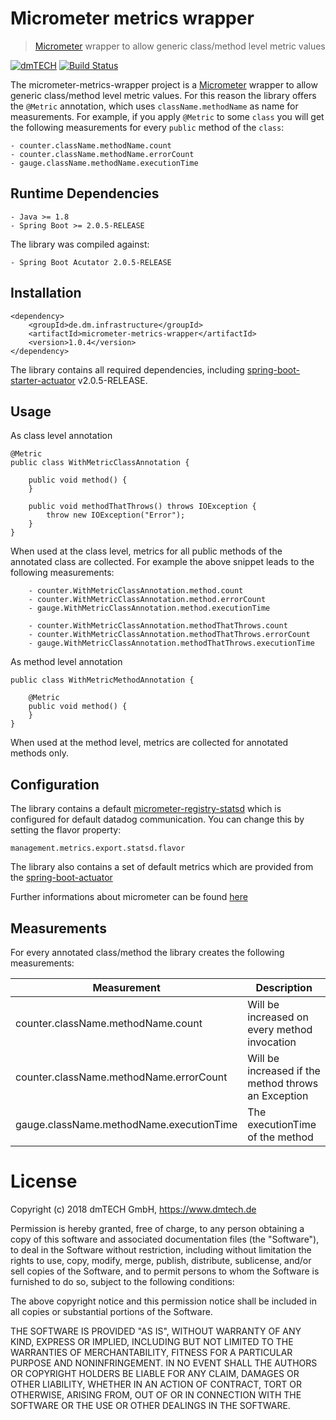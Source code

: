 # Micrometer metrics wrapper
> [Micrometer](https://micrometer.io) wrapper to allow generic class/method level metric values

[![dmTECH](https://opensourcelogos.aws.dmtech.cloud/dmTECH_opensource_logo%401x.png)](https://www.dmtech.de) 
[![Build Status](https://travis-ci.org/dm-drogeriemarkt/micrometer-metrics-wrapper.svg?branch=master)](https://travis-ci.org/dm-drogeriemarkt/micrometer-metrics-wrapper)

The micrometer-metrics-wrapper project is a [Micrometer](https://micrometer.io) wrapper to allow generic class/method level metric values. 
For this reason the library offers the ```@Metric``` annotation, which uses ```className.methodName``` as name for measurements. 
For example, if you apply ```@Metric``` to some ```class```
you will get the following measurements for every ```public``` method of the ```class```:

    - counter.className.methodName.count
    - counter.className.methodName.errorCount
    - gauge.className.methodName.executionTime
    
## Runtime Dependencies

    - Java >= 1.8
    - Spring Boot >= 2.0.5-RELEASE
    
The library was compiled against:

    - Spring Boot Acutator 2.0.5-RELEASE

## Installation
```
<dependency>
    <groupId>de.dm.infrastructure</groupId>
    <artifactId>micrometer-metrics-wrapper</artifactId>
    <version>1.0.4</version>
</dependency>
```

The library contains all required dependencies, including [spring-boot-starter-actuator](https://github.com/spring-projects/spring-boot/tree/master/spring-boot-project/spring-boot-actuator) v2.0.5-RELEASE.

## Usage

As class level annotation

```
@Metric
public class WithMetricClassAnnotation {

    public void method() {
    }

    public void methodThatThrows() throws IOException {
        throw new IOException("Error");
    }
}
```

When used at the class level, metrics for all public methods of the annotated class are collected. 
For example the above snippet leads to the following measurements:

```
    - counter.WithMetricClassAnnotation.method.count
    - counter.WithMetricClassAnnotation.method.errorCount
    - gauge.WithMetricClassAnnotation.method.executionTime
    
    - counter.WithMetricClassAnnotation.methodThatThrows.count
    - counter.WithMetricClassAnnotation.methodThatThrows.errorCount
    - gauge.WithMetricClassAnnotation.methodThatThrows.executionTime
``` 

As method level annotation

```
public class WithMetricMethodAnnotation {

    @Metric
    public void method() {
    }
}
```

When used at the method level, metrics are collected for annotated methods only.

## Configuration

The library contains a default [micrometer-registry-statsd](https://github.com/micrometer-metrics/micrometer/tree/master/implementations/micrometer-registry-statsd) which is configured for default datadog communication. 
You can change this by setting the flavor property:

```
management.metrics.export.statsd.flavor
```

The library also contains a set of default metrics which are provided from the [spring-boot-actuator](https://github.com/spring-projects/spring-boot/tree/master/spring-boot-project/spring-boot-actuator)

Further informations about micrometer can be found [here](https://micrometer.io)

## Measurements

For every annotated class/method the library creates the following measurements:

| Measurement                              | Description                                         |
|------------------------------------------|-----------------------------------------------------|
| counter.className.methodName.count       | Will be increased on every method invocation        |
| counter.className.methodName.errorCount  | Will be increased if the method throws an Exception |
| gauge.className.methodName.executionTime | The executionTime of the method                     |

# License

Copyright (c) 2018 dmTECH GmbH, https://www.dmtech.de

Permission is hereby granted, free of charge, to any person obtaining a copy
of this software and associated documentation files (the "Software"), to deal
in the Software without restriction, including without limitation the rights
to use, copy, modify, merge, publish, distribute, sublicense, and/or sell
copies of the Software, and to permit persons to whom the Software is
furnished to do so, subject to the following conditions:

The above copyright notice and this permission notice shall be included in all
copies or substantial portions of the Software.

THE SOFTWARE IS PROVIDED "AS IS", WITHOUT WARRANTY OF ANY KIND, EXPRESS OR
IMPLIED, INCLUDING BUT NOT LIMITED TO THE WARRANTIES OF MERCHANTABILITY,
FITNESS FOR A PARTICULAR PURPOSE AND NONINFRINGEMENT. IN NO EVENT SHALL THE
AUTHORS OR COPYRIGHT HOLDERS BE LIABLE FOR ANY CLAIM, DAMAGES OR OTHER
LIABILITY, WHETHER IN AN ACTION OF CONTRACT, TORT OR OTHERWISE, ARISING FROM,
OUT OF OR IN CONNECTION WITH THE SOFTWARE OR THE USE OR OTHER DEALINGS IN THE
SOFTWARE.

